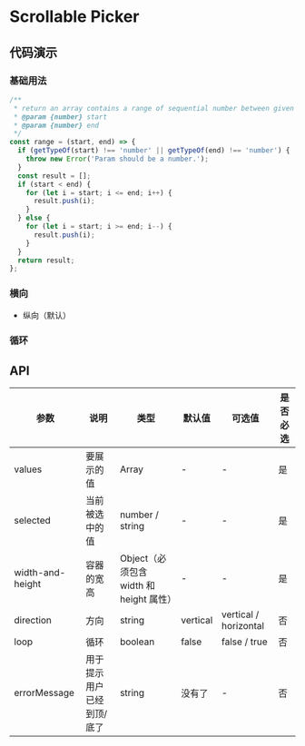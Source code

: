 # Scrollable Picker

## 代码演示

### 基础用法

<ClientOnly>
  <demo-scrollable-picker-1 />
</ClientOnly>

```js
/**
 * return an array contains a range of sequential number between given params
 * @param {number} start
 * @param {number} end
 */
const range = (start, end) => {
  if (getTypeOf(start) !== 'number' || getTypeOf(end) !== 'number') {
    throw new Error('Param should be a number.');
  }
  const result = [];
  if (start < end) {
    for (let i = start; i <= end; i++) {
      result.push(i);
    }
  } else {
    for (let i = start; i >= end; i--) {
      result.push(i);
    }
  }
  return result;
};
```

### 横向

- 纵向（默认）

<ClientOnly>
  <demo-scrollable-picker-2 />
</ClientOnly>

### 循环

<ClientOnly>
  <demo-scrollable-picker-3 />
</ClientOnly>

## API

| 参数 | 说明 | 类型    | 默认值 | 可选值       | 是否必选 |
| ---- | ---- | ------- | ------ | ------------ | -------- |
| values | 要展示的值 | Array | -  | - | 是       |
| selected | 当前被选中的值 | number / string | -  | - | 是       |
| width-and-height | 容器的宽高 | Object（必须包含 width 和 height 属性） | -  | - | 是       |
| direction | 方向 | string | vertical  | vertical / horizontal | 否       |
| loop | 循环 | boolean | false  | false / true | 否       |
| errorMessage | 用于提示用户已经到顶/底了 | string | 没有了  | - | 否       |
